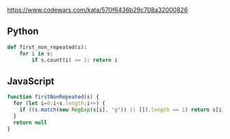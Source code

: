 https://www.codewars.com/kata/570f6436b29c708a32000826

## Python
```python
def first_non_repeated(s):
    for i in s:
        if s.count(i) == 1: return i
```

## JavaScript
```js
function firstNonRepeated(s) {
  for (let i=0;i<s.length;i++) {
    if ((s.match(new RegExp(s[i], "g")) || []).length == 1) return s[i]
  }
  return null
}
```